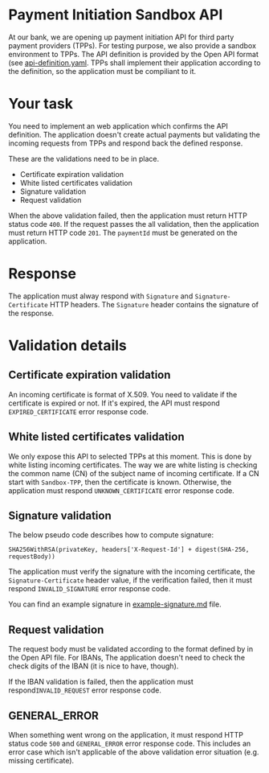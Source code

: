 # Payment Initiation Sandbox API

At our bank, we are opening up payment initiation API for third party payment providers (TPPs). For testing purpose, we also provide a
sandbox environment to TPPs. The API definition is provided by the Open API format (see [api-definition.yaml](./api-definition.yaml). TPPs shall implement their application according to the definition,
so the application must be compiliant to it.


# Your task

You need to implement an web application which confirms the API definition. The application doesn't create actual payments but validating the incoming requests from TPPs and respond back the defined response.

These are the validations need to be in place.

* Certificate expiration validation
* White listed certificates validation
* Signature validation
* Request validation

When the above validation failed, then the application must return HTTP status code `400`. If the request passes the all validation, then the application must
return HTTP code `201`. The `paymentId` must be generated on the application.

# Response

The application must alway respond  with `Signature` and `Signature-Certificate` HTTP headers. The `Signature` header contains the signature of the response.

# Validation details

## Certificate expiration validation

An incoming certificate is format of X.509. You need to validate if the certificate is expired or not. If it's expired, the API must respond `EXPIRED_CERTIFICATE` error response code.

## White listed certificates validation

We only expose this API to selected TPPs at this moment. This is done by white listing incoming certificates. The way we are white listing is checking the common name (CN) of the subject name of incoming certificate.  If a CN start with `Sandbox-TPP`, then the certificate
is known. Otherwise, the application must respond `UNKNOWN_CERTIFICATE` error response code.

## Signature validation

The below pseudo code describes how to compute signature:

```
SHA256WithRSA(privateKey, headers['X-Request-Id'] + digest(SHA-256, requestBody))
```

The application must verify the signature with the incoming certificate, the `Signature-Certificate` header value, if the verification failed,
then it must respond `INVALID_SIGNATURE` error response code.

You can find an example signature in [example-signature.md](./example-signature.md) file.

## Request validation

The request body must be validated according to the format defined by  in the Open API file. For IBANs, The application doesn't need to check the check digits of the IBAN (it is nice to have, though).

If the IBAN validation is failed, then the application must respond`INVALID_REQUEST` error response code.


## GENERAL_ERROR

When something went wrong on the application, it must respond HTTP status code `500` and `GENERAL_ERROR` error response code. This includes an error case which
isn't applicable of the above validation error situation (e.g. missing certificate).

